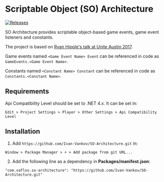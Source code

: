 # Scriptable Object (SO) Architecture
[![Releases](https://img.shields.io/github/release/Ivan-Vankov/SO-Architecture.svg)](https://github.com/Ivan-Vankov/SO-Architecture/releases)

SO Architecture provides scriptable object-based game events, game event listeners and constants.

The project is based on [Ryan Hipple's talk at Unite Austin 2017](https://www.youtube.com/watch?v=raQ3iHhE_Kk).

Game events named `<Game Event Name> Event` can be referenced in code as `GameEvents.<Game Event Name>`.

Constants named `<Constant Name> Constant` can be referenced in code as `Constants.<Constant Name>`.

## Requirements
Api Compatibility Level should be set to .NET 4.x. It can be set in:
```
Edit > Project Settings > Player > Other Settings > Api Compatibility Level
```
## Installation
1. Add `https://github.com/Ivan-Vankov/SO-Architecture.git` in:
```
Window > Package Manager > + > Add package from git URL...
```
2. Add the following line as a dependency in **Packages/manifest.json**:
```
"com.vaflov.so-architecture": "https://github.com/Ivan-Vankov/SO-Architecture.git"
```